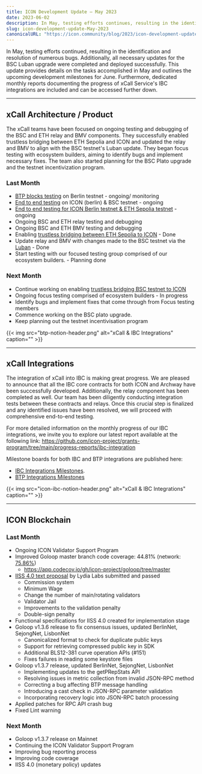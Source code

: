 ```yaml
---
title: ICON Development Update – May 2023
date: 2023-06-02
description: In May, testing efforts continues, resulting in the identification and resolution of numerous bugs. Additionally, all necessary updates for the BSC Luban upgrade were completed and deployed successfully!
slug: icon-development-update-May-2023
canonicalURL: "https://icon.community/blog/2023/icon-development-update-may-2023/"
---
```


In May, testing efforts continued, resulting in the identification and resolution of numerous bugs. Additionally, all necessary updates for the BSC Luban upgrade were completed and deployed successfully. This update provides details on the tasks accomplished in May and outlines the upcoming development milestones for June. Furthermore, dedicated monthly reports documenting the progress of xCall Service's IBC integrations are included and can be accessed further down.

---

## xCall Architecture / Product

The xCall teams have been focused on ongoing testing and debugging of the BSC and ETH relay and BMV components. They successfully enabled trustless bridging between ETH Sepolia and ICON and updated the relay and BMV to align with the BSC testnet's Luban update. They began focus testing with ecosystem builders, aiming to identify bugs and implement necessary fixes. The team also started planning for the BSC Plato upgrade and the testnet incentivization program.

### Last Month

- [BTP blocks testing](https://www.notion.so/dd55ff14b0dc46e28feecc9bebbb187b?pvs=21) on Berlin testnet - ongoing/ monitoring
- [End to end testing](https://www.notion.so/10fc5892f3e8497493a02ad2ff32e909?pvs=21) on ICON (berlin) & BSC testnet - ongoing
- [End to end testing for ICON Berlin testnet & ETH Sepolia testnet](https://www.notion.so/fe184f9a2f244a70af320b211bf1cbaf?pvs=21) - ongoing
- Ongoing BSC and ETH relay testing and debugging
- Ongoing BSC and ETH BMV testing and debugging
- Enabling [trustless bridging between ETH Sepolia to ICON](https://www.notion.so/fe184f9a2f244a70af320b211bf1cbaf?pvs=21) - Done
- Update relay and BMV with changes made to the BSC testnet via the [Luban](https://forum.bnbchain.org/t/bnb-smart-chain-testnet-luban-upgrade-announcement/1331) - Done
- Start testing with our focused testing group comprised of our ecosystem builders. - Planning done

### Next Month

- Continue working on enabling [trustless bridging BSC testnet to ICON](https://www.notion.so/5ee229d9017746c5b5ec1d0fc07321c6?pvs=21)
- Ongoing focus testing comprised of ecosystem builders - In progress
- Identify bugs and implement fixes that come through from Focus testing members
- Commence working on the BSC plato upgrade.
- Keep planning out the testnet incentivisation program

{{< img src="btp-notion-header.png" alt="xCall & IBC Integrations" caption="" >}}

------

## xCall Integrations

The integration of xCall into IBC is making great progress. We are pleased to announce that all the IBC core contracts for both ICON and Archway have been successfully developed. Additionally, the relay component has been completed as well. Our team has been diligently conducting integration tests between these contracts and relays. Once this crucial step is finalized and any identified issues have been resolved, we will proceed with comprehensive end-to-end testing.

For more detailed information on the monthly progress of our IBC integrations, we invite you to explore our latest report available at the following link:
https://github.com/icon-project/grants-program/tree/main/progress-reports/ibc-integration

Milestone boards for both IBC and BTP integrations are published here:

- [IBC Integrations Milestones](https://www.notion.so/66221606c1464911be07c4ae73813578?pvs=21).
- [BTP Integrations Milestones](https://www.notion.so/78dbe0023a0144ba9c53db9558ac7cf5?pvs=21)

{{< img src="icon-ibc-notion-header.png" alt="xCall & IBC Integrations" caption="" >}}

------

## ICON Blockchain

### Last Month

- Ongoing ICON Validator Support Program
- Improved Goloop master branch code coverage: 44.81% (network: [75.86%](https://app.codecov.io/gh/icon-project/goloop/tree/master/network))
    - https://app.codecov.io/gh/icon-project/goloop/tree/master
- [IISS 4.0 text proposal](https://tracker.icon.community/proposal/0x52cc7f638c8adb596f192462f4d9781828185f471c83ecf54d1194b9e31e730d) by Lydia Labs submitted and passed
    - Commission system
    - Minimum Wage
    - Change the number of main/rotating validators
    - Validator Jail
    - Improvements to the validation penalty
    - Double-sign penalty
- Functional specifications for IISS 4.0 created for implementation stage
- Goloop v1.3.6 release to fix consensus issues, updated BerlinNet, SejongNet, LisbonNet
    - Canonicalized format to check for duplicate public keys
    - Support for retrieving compressed public key in SDK
    - Additional BLS12-381 curve operation APIs (#151)
    - Fixes failures in reading some keystore files
- Goloop v1.3.7 release, updated BerlinNet, SejongNet, LisbonNet
    - Implementing updates to the getPRepStats API
    - Resolving issues in metric collection from invalid JSON-RPC method
    - Correcting a bug affecting BTP message handling
    - Introducing a cast check in JSON-RPC parameter validation
    - Incorporating recovery logic into JSON-RPC batch processing
- Applied patches for RPC API crash bug
- Fixed Lint warning

### Next Month

- Goloop v1.3.7 release on Mainnet
- Continuing the ICON Validator Support Program
- Improving bug reporting process
- Improving code coverage
- IISS 4.0 (monetary policy) updates
